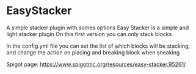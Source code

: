 # EasyStacker
A  simple stacker plugin with somes options
Easy Stacker is a simple and light stacker plugin
On this first version you can only stack blocks


In the config.yml file you can set the list of which blocks will be stacking, and change the action on placing and breaking block when sneaking

Spigot page: https://www.spigotmc.org/resources/easy-stacker.95261/
